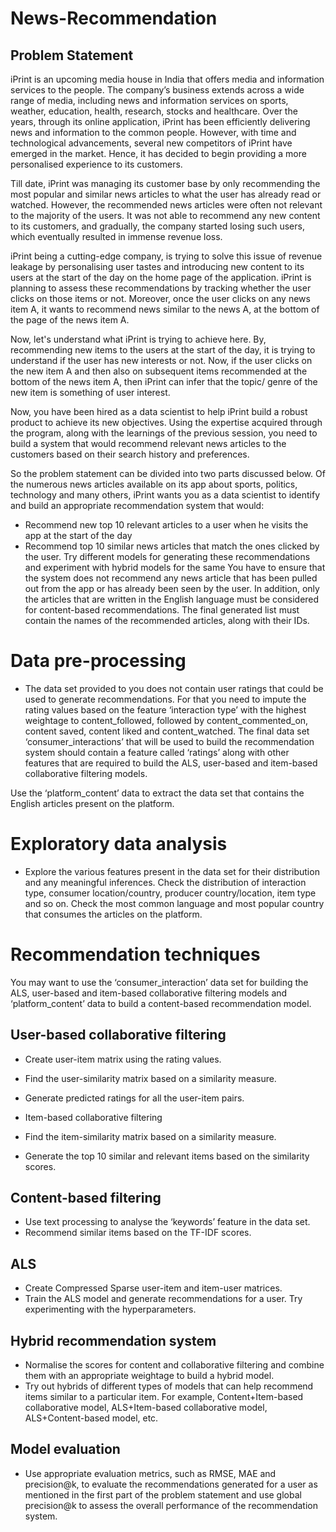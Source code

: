 # News-Recommendation

## Problem Statement
iPrint is an upcoming media house in India that offers media and information services to the people. The company’s business extends across a wide range of media, including news and information services on sports, weather, education, health, research, stocks and healthcare. Over the years, through its online application, iPrint has been efficiently delivering news and information to the common people.  However, with time and technological advancements, several new competitors of iPrint have emerged in the market. Hence, it has decided to begin providing a more personalised experience to its customers.

 

Till date, iPrint was managing its customer base by only recommending the most popular and similar news articles to what the user has already read or watched. However, the recommended news articles were often not relevant to the majority of the users. It was not able to recommend any new content to its customers, and gradually, the company started losing such users, which eventually resulted in immense revenue loss. 

 

iPrint being a cutting-edge company, is trying to solve this issue of revenue leakage by personalising user tastes and introducing new content to its users at the start of the day on the home page of the application. iPrint is planning to assess these recommendations by tracking whether the user clicks on those items or not. Moreover, once the user clicks on any news item A, it wants to recommend news similar to the news A, at the bottom of the page of the news item A. 

 

Now, let's understand what iPrint is trying to achieve here. By, recommending new items to the users at the start of the day, it is trying to understand if the user has new interests or not. Now, if the user clicks on the new item A and then also on subsequent items recommended at the bottom of the news item A, then iPrint can infer that the topic/ genre of the new item is something of user interest.

 

Now, you have been hired as a data scientist to help iPrint build a robust product to achieve its new objectives. Using the expertise acquired through the program, along with the learnings of the previous session, you need to build a system that would recommend relevant news articles to the customers based on their search history and preferences. 

 

So the problem statement can be divided into two parts discussed below. Of the numerous news articles available on its app about sports, politics, technology and many others, iPrint wants you as a data scientist to identify and build an appropriate recommendation system that would:

- Recommend new top 10 relevant articles to a user when he visits the app at the start of the day
- Recommend top 10 similar news articles that match the ones clicked by the user. Try different models for generating these recommendations and experiment with hybrid   models for the same
You have to ensure that the system does not recommend any news article that has been pulled out from the app or has already been seen by the user. In addition, only the articles that are written in the English language must be considered for content-based recommendations. The final generated list must contain the names of the recommended articles, along with their IDs.


# Data pre-processing

- The data set provided to you does not contain user ratings that could be used to generate recommendations. For that you need to impute the rating values based on the feature ‘interaction type’ with the highest weightage to content_followed, followed by content_commented_on, content saved, content liked and content_watched. The final data set ‘consumer_interactions’ that will be used to build the recommendation system should contain a feature called ‘ratings’ along with other features that are required to build the ALS, user-based and item-based collaborative filtering models.

 

Use the ‘platform_content’ data to extract the data set that contains the English articles present on the platform.

# Exploratory data analysis

- Explore the various features present in the data set for their distribution and any meaningful inferences.
 Check the distribution of interaction type, consumer location/country, producer country/location, item type and so on.
 Check the most common language and most popular country that consumes the articles on the platform.


# Recommendation techniques

You may want to use the ‘consumer_interaction’ data set for building the ALS, user-based and item-based collaborative filtering models and ‘platform_content’ data to build a content-based recommendation model.


## User-based collaborative filtering

- Create user-item matrix using the rating values.
- Find the user-similarity matrix based on a similarity measure.
- Generate predicted ratings for all the user-item pairs.
- Item-based collaborative filtering

- Find the item-similarity matrix based on a similarity measure.
- Generate the top 10 similar and relevant items based on the similarity scores.

## Content-based filtering

- Use text processing to analyse the ‘keywords’ feature in the data set.
- Recommend similar items based on the TF-IDF scores.

## ALS

- Create Compressed Sparse user-item and item-user matrices. 
- Train the ALS model and generate recommendations for a user. Try experimenting with the hyperparameters.


## Hybrid recommendation system

- Normalise the scores for content and collaborative filtering and combine them with an appropriate weightage to build a hybrid model.
- Try out hybrids of different types of models that can help recommend items similar to a particular item. For example, Content+Item-based collaborative model, ALS+Item-based collaborative model, ALS+Content-based model, etc.

## Model evaluation

- Use appropriate evaluation metrics, such as RMSE, MAE and precision@k, to evaluate the recommendations generated for a user as mentioned in the first part of the problem statement and use global precision@k to assess the overall performance of the recommendation system.
